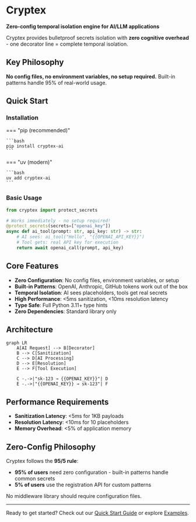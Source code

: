 # Cryptex

**Zero-config temporal isolation engine for AI/LLM applications**

Cryptex provides bulletproof secrets isolation with **zero cognitive overhead** - one decorator line = complete temporal isolation.

## Key Philosophy

**No config files, no environment variables, no setup required.** Built-in patterns handle 95% of real-world usage.

## Quick Start

### Installation

=== "pip (recommended)"

    ```bash
    pip install cryptex-ai
    ```

=== "uv (modern)"

    ```bash
    uv add cryptex-ai
    ```

### Basic Usage

```python
from cryptex import protect_secrets

# Works immediately - no setup required!
@protect_secrets(secrets=["openai_key"])
async def ai_tool(prompt: str, api_key: str) -> str:
    # AI sees: ai_tool("Hello", "{{OPENAI_API_KEY}}")
    # Tool gets: real API key for execution
    return await openai_call(prompt, api_key)
```

## Core Features

- **Zero Configuration**: No config files, environment variables, or setup
- **Built-in Patterns**: OpenAI, Anthropic, GitHub tokens work out of the box
- **Temporal Isolation**: AI sees placeholders, tools get real secrets
- **High Performance**: <5ms sanitization, <10ms resolution latency
- **Type Safe**: Full Python 3.11+ type hints
- **Zero Dependencies**: Standard library only

## Architecture

```mermaid
graph LR
    A[AI Request] --> B[Decorator]
    B --> C[Sanitization]
    C --> D[AI Processing]
    D --> E[Resolution]
    E --> F[Tool Execution]
    
    C -.->|"sk-123 → {{OPENAI_KEY}}"| D
    E -.->|"{{OPENAI_KEY}} → sk-123"| F
```

## Performance Requirements

- **Sanitization Latency**: <5ms for 1KB payloads
- **Resolution Latency**: <10ms for 10 placeholders  
- **Memory Overhead**: <5% of application memory

## Zero-Config Philosophy

Cryptex follows the **95/5 rule**:

- **95% of users** need zero configuration - built-in patterns handle common secrets
- **5% of users** use the registration API for custom patterns

No middleware library should require configuration files.

---

Ready to get started? Check out our [Quick Start Guide](quickstart.md) or explore [Examples](examples/).
